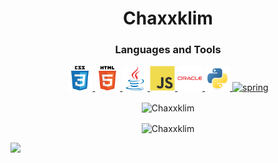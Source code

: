 <h1 align="center">Chaxxklim</h1>

<div align="center">


<h3 align="center">Languages and Tools</h3>
 <a href="https://www.w3schools.com/css/" target="_blank"> 
   <img src="https://raw.githubusercontent.com/devicons/devicon/master/icons/css3/css3-original-wordmark.svg" alt="css3" width="40" height="40"/> 
 </a> 
 <a href="https://www.w3.org/html/" target="_blank"> 
   <img src="https://raw.githubusercontent.com/devicons/devicon/master/icons/html5/html5-original-wordmark.svg" alt="html5" width="40" height="40"/> 
 </a> 
 <a href="https://www.java.com" target="_blank"> 
   <img src="https://raw.githubusercontent.com/devicons/devicon/master/icons/java/java-original.svg" alt="java" width="40" height="40"/> 
 </a> 
 <a href="https://developer.mozilla.org/en-US/docs/Web/JavaScript" target="_blank"> 
   <img src="https://raw.githubusercontent.com/devicons/devicon/master/icons/javascript/javascript-original.svg" alt="javascript" width="40" height="40"/> 
 </a> 
 <a href="https://www.oracle.com/" target="_blank"> 
   <img src="https://raw.githubusercontent.com/devicons/devicon/master/icons/oracle/oracle-original.svg" alt="oracle" width="40" height="40"/> 
 </a> 
 <a href="https://www.python.org" target="_blank"> 
   <img src="https://raw.githubusercontent.com/devicons/devicon/master/icons/python/python-original.svg" alt="python" width="40" height="40"/> 
 </a> 
 <a href="https://spring.io/" target="_blank"> 
   <img src="https://www.vectorlogo.zone/logos/springio/springio-icon.svg" alt="spring" width="40" height="40"/> 
 </a> 
</p>
<p> 
 <img align="center" src="https://github-readme-stats.vercel.app/api?username=Chaxxklim&show_icons=true&locale=en" alt="Chaxxklim" />
</p>

<p>
 <img align="center" src="https://github-readme-stats.vercel.app/api/top-langs?username=Chaxxklim&show_icons=true&locale=en&layout=compact" alt="Chaxxklim" />
</p>
 
</div>

<a href="https://www.instagram.com/chaxxklim/" target="_blank"><img src="https://img.shields.io/badge/Instagram-pink"></a>



